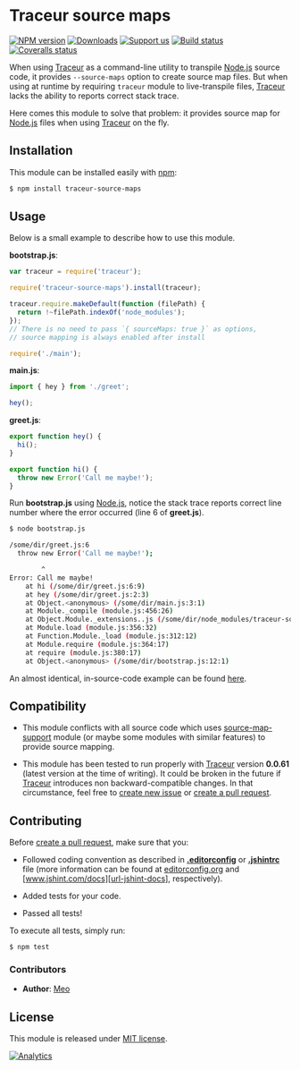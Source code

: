 # Traceur source maps

[![NPM version][img-npm]][url-npm]
[![Downloads][img-downloads]][url-npm]
[![Support us][img-gratipay]][url-gratipay]
[![Build status][img-travis]][url-travis]
[![Coveralls status][img-coveralls]][url-coveralls]

When using [Traceur][url-traceur] as a command-line utility to transpile
[Node.js][url-nodejs] source code, it provides `--source-maps` option to
create source map files. But when using at runtime by requiring `traceur`
module to live-transpile files, [Traceur][url-traceur] lacks the ability
to reports correct stack trace.

Here comes this module to solve that problem: it provides source map for
[Node.js][url-nodejs] files when using [Traceur][url-traceur] on the fly.

## Installation

This module can be installed easily with [npm][url-npm]:

```sh
$ npm install traceur-source-maps
```

## Usage

Below is a small example to describe how to use this module.

**bootstrap.js**:

```js
var traceur = require('traceur');

require('traceur-source-maps').install(traceur);

traceur.require.makeDefault(function (filePath) {
  return !~filePath.indexOf('node_modules');
});
// There is no need to pass `{ sourceMaps: true }` as options,
// source mapping is always enabled after install

require('./main');
```

**main.js**:

```js
import { hey } from './greet';

hey();
```

**greet.js**:

```js
export function hey() {
  hi();
}

export function hi() {
  throw new Error('Call me maybe!');
}
```

Run **bootstrap.js** using [Node.js][url-nodejs], notice the stack trace
reports correct line number where the error occurred (line 6 of **greet.js**).

```sh
$ node bootstrap.js

/some/dir/greet.js:6
  throw new Error('Call me maybe!');

        ^
Error: Call me maybe!
    at hi (/some/dir/greet.js:6:9)
    at hey (/some/dir/greet.js:2:3)
    at Object.<anonymous> (/some/dir/main.js:3:1)
    at Module._compile (module.js:456:26)
    at Object.Module._extensions..js (/some/dir/node_modules/traceur-source-maps/node_modules/traceur/src/node/require.js:65:21)
    at Module.load (module.js:356:32)
    at Function.Module._load (module.js:312:12)
    at Module.require (module.js:364:17)
    at require (module.js:380:17)
    at Object.<anonymous> (/some/dir/bootstrap.js:12:1)
```

An almost identical, in-source-code example can be found [here][repo-test-res].

## Compatibility

* This module conflicts with all source code which uses
[source-map-support][url-source-map-support] module (or maybe some modules
with similar features) to provide source mapping.

* This module has been tested to run properly with [Traceur][url-traceur]
version **0.0.61** (latest version at the time of writing). It could be broken
in the future if [Traceur][url-traceur] introduces non backward-compatible
changes. In that circumstance, feel free to [create new issue][url-new-issue]
or [create a pull request][url-pull-request].

## Contributing

Before [create a pull request][url-pull-request], make sure that you:

* Followed coding convention as described in
**[.editorconfig][repo-editorconfig]** or **[.jshintrc][repo-jshintrc]** file
(more information can be found at [editorconfig.org][url-editorconfig] and
[www.jshint.com/docs][url-jshint-docs], respectively).

* Added tests for your code.

* Passed all tests!

To execute all tests, simply run:

    $ npm test

### Contributors

* **Author**: [Meo][url-meoguru]

## License

This module is released under [MIT license][url-license].

[![Analytics][img-ga]][url-ga]

[//]: # (Site URLs)
[url-nodejs]: http://nodejs.org
[url-traceur]: https://github.com/google/traceur-compiler
[url-editorconfig]: http://editorconfig.org
[url-jshint-docs]: http://www.jshint.com/docs

[//]: # (External repository URLs)
[url-source-map-support]: https://github.com/evanw/node-source-map-support

[//]: # (Repository URLs)
[url-new-issue]: https://github.com/meoguru/traceur-source-maps/issues/new
[url-pull-request]: https://github.com/meoguru/traceur-source-maps/pulls
[url-license]: https://github.com/meoguru/traceur-source-maps/blob/master/LICENSE

[//]: # (Repository resources)
[repo-editorconfig]: https://github.com/meoguru/traceur-source-maps/blob/master/.editorconfig
[repo-jshintrc]: https://github.com/meoguru/traceur-source-maps/blob/master/.jshintrc
[repo-test-res]: https://github.com/meoguru/traceur-source-maps/tree/master/test/resources

[//]: # (Repository meta information)
[url-npm]: https://npmjs.org/package/traceur-source-maps
[img-npm]: https://img.shields.io/npm/v/traceur-source-maps.svg?style=flat
[img-downloads]: https://img.shields.io/npm/dm/traceur-source-maps.svg?style=flat
[url-gratipay]: https://gratipay.com/meoguru
[img-gratipay]: https://img.shields.io/gratipay/meoguru.svg?style=flat
[url-travis]: https://travis-ci.org/meoguru/traceur-source-maps
[img-travis]: https://img.shields.io/travis/meoguru/traceur-source-maps.svg?style=flat
[url-coveralls]: https://coveralls.io/r/meoguru/traceur-source-maps
[img-coveralls]: https://img.shields.io/coveralls/meoguru/traceur-source-maps/master.svg?style=flat
[url-ga]: https://github.com/igrigorik/ga-beacon
[img-ga]: https://ga-beacon.appspot.com/UA-54698248-1/traceur-source-maps/readme

[//]: # (Authors and contributors URLs)
[url-meoguru]: http://meo.guru

